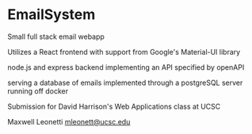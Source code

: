 # EmailSystem
Small full stack email webapp

Utilizes a React frontend with support from Google's Material-UI library

node.js and express backend implementing an API specified by openAPI

serving a database of emails implemented through a postgreSQL server running off docker

Submission for David Harrison's Web Applications class at UCSC

Maxwell Leonetti mleonett@ucsc.edu
